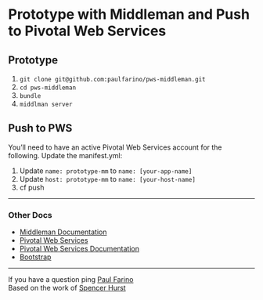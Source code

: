 # Prototype with Middleman and Push to Pivotal Web Services

## Prototype
1. `git clone git@github.com:paulfarino/pws-middleman.git`
2. `cd pws-middleman`
3. `bundle`
4. `middlman server`

## Push to PWS
You’ll need to have an active Pivotal Web Services account for the following. Update the manifest.yml:

1. Update `name: prototype-mm` to `name: [your-app-name]`
2. Update `host: prototype-mm` to `name: [your-host-name]`
3. cf push


---

### Other Docs
- [Middleman Documentation](https://middlemanapp.com/basics/install/)
- [Pivotal Web Services](http://run.pivotal.io/)
- [Pivotal Web Services Documentation](http://docs.run.pivotal.io/)
- [Bootstrap](http://getbootstrap.com/)

----------------
If you have a question ping [Paul Farino](mailto:paul.farino1@gmail.com)  
Based on the work of [Spencer Hurst](https://github.com/spencerhurst)
